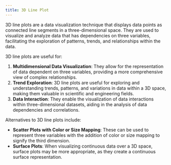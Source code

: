 ```yaml
---
title: 3D Line Plot
---
```


3D line plots are a data visualization technique that displays data points as connected line segments in a three-dimensional space. They are used to visualize and analyze data that has dependencies on three variables, facilitating the exploration of patterns, trends, and relationships within the data.

3D line plots are useful for:

1. **Multidimensional Data Visualization**: They allow for the representation of data dependent on three variables, providing a more comprehensive view of complex relationships.
2. **Trend Exploration**: 3D line plots are useful for exploring and understanding trends, patterns, and variations in data within a 3D space, making them valuable in scientific and engineering fields.
3. **Data Interaction**: They enable the visualization of data interactions within three-dimensional datasets, aiding in the analysis of data dependencies and correlations.

Alternatives to 3D line plots include:

- **Scatter Plots with Color or Size Mapping**: These can be used to represent three variables with the addition of color or size mapping to signify the third dimension.
- **Surface Plots**: When visualizing continuous data over a 3D space, surface plots may be more appropriate, as they create a continuous surface representation.
